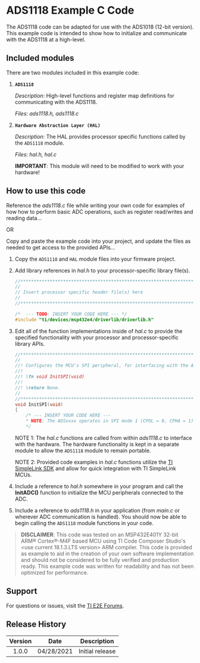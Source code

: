 ADS1118 Example C Code
=====================

The ADS1118 code can be adapted for use with the ADS1018 (12-bit version). This example code is intended to show how to initialize and communicate with the ADS1118 at a high-level.

Included modules
----------------

There are two modules included in this example code:

1.  **`ADS1118`**

	*Description:* High-level functions and register map definitions for communicating with the ADS1118.
	
	*Files: ads1118.h, ads1118.c*

2.  **`Hardware Abstraction Layer (HAL)`**

	*Description:* The HAL provides processor specific functions called by the `ADS1118` module.
	
	*Files: hal.h, hal.c*
	
	**IMPORTANT**: This module will need to be modified to work with your hardware!


How to use this code
--------------------

Reference the *ads1118.c* file while writing your own code for examples of how how to perform basic ADC operations, such as register read/writes and reading data...

OR

Copy and paste the example code into your project, and update the files as needed to get access to the provided APIs...

 1. Copy the `ADS1118` and `HAL` module files into your firmware project.

 2. Add library references in *hal.h* to your processor-specific library file(s).
	```c
	//****************************************************************************
	//
	// Insert processor specific header file(s) here
	//
	//****************************************************************************"
	
	/*  --- TODO: INSERT YOUR CODE HERE --- */
	#include "ti/devices/msp432e4/driverlib/driverlib.h"
	
	```

 3. Edit all of the function implementations inside of *hal.c* to provide the specified functionality with your processor and processor-specific library APIs. 
	```c
	//*****************************************************************************
	//
	//! Configures the MCU's SPI peripheral, for interfacing with the ADC.
	//!
	//! \fn void InitSPI(void)
	//!
	//! \return None.
	//
	//*****************************************************************************
	void InitSPI(void)
	{
		/* --- INSERT YOUR CODE HERE ---
		* NOTE: The ADSxxxx operates in SPI mode 1 (CPOL = 0, CPHA = 1).
		*/
	```
	NOTE 1: The *hal.c* functions are called from within *ads1118.c* to interface with the hardware. The hardware functionality is kept in a separate module to allow the `ADS1118` module to remain portable.
	
	NOTE 2: Provided code examples in *hal.c* functions utilize the [TI SimpleLink SDK](http://www.ti.com/wireless-connectivity/simplelink-solutions/overview/software.html) and allow for quick integration with TI SimpleLink MCUs.
	
 4. Include a reference to *hal.h* somewhere in your program and call the **InitADC()** function to initialize the MCU peripherals connected to the ADC.

 5. Include a reference to *ads1118.h* in your application (from *main.c* or wherever ADC communication is handled). You should now be able to begin calling the `ADS1118` module functions in your code.

> **DISCLAIMER**: This code was tested on an MSP432E401Y 32-bit ARM® Cortex®-M4F based MCU using TI Code Composer Studio's <use current 18.1.3.LTS version> ARM compiler. This code is provided as example to aid in the creation of your own software implementation and should not be considered to be fully verified and production ready. This example code was written for readability and has not been optimized for performance.

Support
-------

For questions or issues, visit the [TI E2E Forums](https://e2e.ti.com/).


Release History
---------------
| Version     | Date        | Description            |
|:-----------:| ----------- | ---------------------- |
| 1.0.0       | 04/28/2021  | Initial release        |
